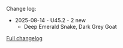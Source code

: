 Change log:
* 2025-08-14 - U45.2 - 2 new
  * Deep Emerald Snake, Dark Grey Goat


[Full changelog](Changelog.md)
